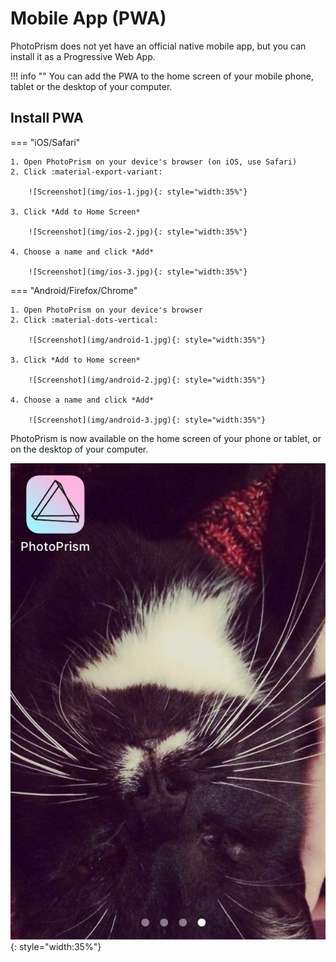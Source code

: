 # Mobile App (PWA) #

PhotoPrism does not yet have an official native mobile app, but you can install it as a Progressive Web App.

!!! info ""
    You can add the PWA to the home screen of your mobile phone, tablet or the desktop of your computer.

## Install PWA
=== "iOS/Safari"

    1. Open PhotoPrism on your device's browser (on iOS, use Safari)
    2. Click :material-export-variant:

        ![Screenshot](img/ios-1.jpg){: style="width:35%"}

    3. Click *Add to Home Screen*

        ![Screenshot](img/ios-2.jpg){: style="width:35%"}

    4. Choose a name and click *Add*

        ![Screenshot](img/ios-3.jpg){: style="width:35%"}

=== "Android/Firefox/Chrome"

    1. Open PhotoPrism on your device's browser
    2. Click :material-dots-vertical:

        ![Screenshot](img/android-1.jpg){: style="width:35%"} 

    3. Click *Add to Home screen*

        ![Screenshot](img/android-2.jpg){: style="width:35%"}

    4. Choose a name and click *Add*

        ![Screenshot](img/android-3.jpg){: style="width:35%"}


PhotoPrism is now available on the home screen of your phone or tablet, or on the desktop of your computer.

![Screenshot](img/ios-4.jpg){: style="width:35%"}
